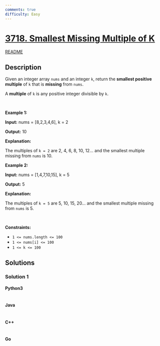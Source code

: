 ```yaml
---
comments: true
difficulty: Easy
---
```


<!-- problem:start -->

# [3718. Smallest Missing Multiple of K](https://leetcode.com/problems/smallest-missing-multiple-of-k)

[README](/solution/3700-3799/3718.Smallest%20Missing%20Multiple%20of%20K/README.md)

## Description

<!-- description:start -->

<p>Given an integer array <code>nums</code> and an integer <code>k</code>, return the <strong>smallest positive multiple</strong> of <code>k</code> that is <strong>missing</strong> from <code>nums</code>.</p>

<p>A <strong>multiple</strong> of <code>k</code> is any positive integer divisible by <code>k</code>.</p>

<p>&nbsp;</p>
<p><strong class="example">Example 1:</strong></p>

<div class="example-block">
<p><strong>Input:</strong> <span class="example-io">nums = [8,2,3,4,6], k = 2</span></p>

<p><strong>Output:</strong> <span class="example-io">10</span></p>

<p><strong>Explanation:</strong></p>

<p>The multiples of <code>k = 2</code> are 2, 4, 6, 8, 10, 12... and the smallest multiple missing from <code>nums</code> is 10.</p>
</div>

<p><strong class="example">Example 2:</strong></p>

<div class="example-block">
<p><strong>Input:</strong> <span class="example-io">nums = [1,4,7,10,15], k = 5</span></p>

<p><strong>Output:</strong> <span class="example-io">5</span></p>

<p><strong>Explanation:</strong></p>

<p>The multiples of <code>k = 5</code> are 5, 10, 15, 20... and the smallest multiple missing from <code>nums</code> is 5.</p>
</div>

<p>&nbsp;</p>
<p><strong>Constraints:</strong></p>

<ul>
	<li><code>1 &lt;= nums.length &lt;= 100</code></li>
	<li><code>1 &lt;= nums[i] &lt;= 100</code></li>
	<li><code>1 &lt;= k &lt;= 100</code></li>
</ul>

<!-- description:end -->

## Solutions

<!-- solution:start -->

### Solution 1

<!-- tabs:start -->

#### Python3

```python

```

#### Java

```java

```

#### C++

```cpp

```

#### Go

```go

```

<!-- tabs:end -->

<!-- solution:end -->

<!-- problem:end -->
